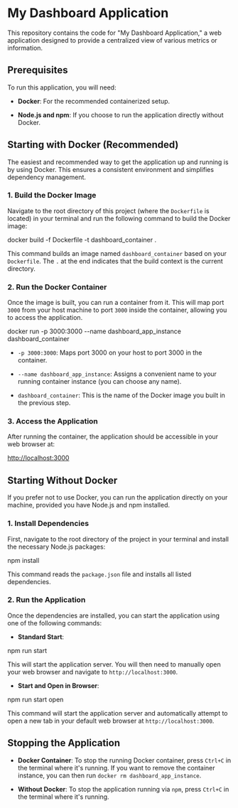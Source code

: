 # My Dashboard Application

This repository contains the code for "My Dashboard Application," a web application designed to provide a centralized view of various metrics or information.

## Prerequisites

To run this application, you will need:

* **Docker**: For the recommended containerized setup.

* **Node.js and npm**: If you choose to run the application directly without Docker.

## Starting with Docker (Recommended)

The easiest and recommended way to get the application up and running is by using Docker. This ensures a consistent environment and simplifies dependency management.

### 1. Build the Docker Image

Navigate to the root directory of this project (where the `Dockerfile` is located) in your terminal and run the following command to build the Docker image:

docker build -f Dockerfile -t dashboard_container .


This command builds an image named `dashboard_container` based on your `Dockerfile`. The `.` at the end indicates that the build context is the current directory.

### 2. Run the Docker Container

Once the image is built, you can run a container from it. This will map port `3000` from your host machine to port `3000` inside the container, allowing you to access the application.

docker run -p 3000:3000 --name dashboard_app_instance dashboard_container


* `-p 3000:3000`: Maps port 3000 on your host to port 3000 in the container.

* `--name dashboard_app_instance`: Assigns a convenient name to your running container instance (you can choose any name).

* `dashboard_container`: This is the name of the Docker image you built in the previous step.

### 3. Access the Application

After running the container, the application should be accessible in your web browser at:

<http://localhost:3000>

## Starting Without Docker

If you prefer not to use Docker, you can run the application directly on your machine, provided you have Node.js and npm installed.

### 1. Install Dependencies

First, navigate to the root directory of the project in your terminal and install the necessary Node.js packages:

npm install


This command reads the `package.json` file and installs all listed dependencies.

### 2. Run the Application

Once the dependencies are installed, you can start the application using one of the following commands:

* **Standard Start**:

npm run start


This will start the application server. You will then need to manually open your web browser and navigate to `http://localhost:3000`.

* **Start and Open in Browser**:

npm run start open


This command will start the application server and automatically attempt to open a new tab in your default web browser at `http://localhost:3000`.

## Stopping the Application

* **Docker Container**: To stop the running Docker container, press `Ctrl+C` in the terminal where it's running. If you want to remove the container instance, you can then run `docker rm dashboard_app_instance`.

* **Without Docker**: To stop the application running via `npm`, press `Ctrl+C` in the terminal where it's running.